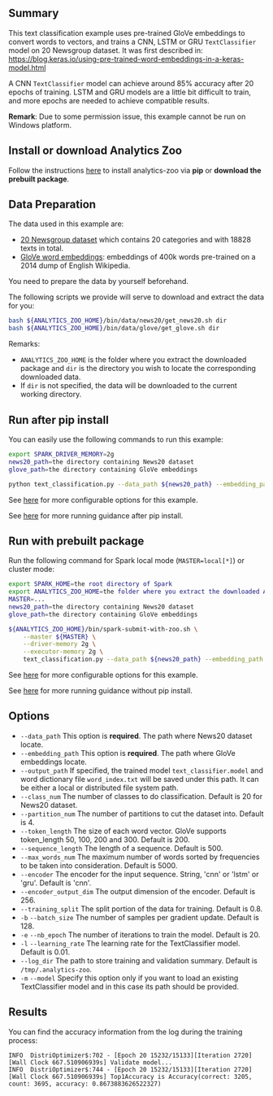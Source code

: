 ## Summary
This text classification example uses pre-trained GloVe embeddings to convert words to vectors,
and trains a CNN, LSTM or GRU `TextClassifier` model on 20 Newsgroup dataset.
It was first described in: https://blog.keras.io/using-pre-trained-word-embeddings-in-a-keras-model.html

A CNN `TextClassifier` model can achieve around 85% accuracy after 20 epochs of training.
LSTM and GRU models are a little bit difficult to train, and more epochs are needed to achieve compatible results.

__Remark__: Due to some permission issue, this example cannot be run on Windows platform.


## Install or download Analytics Zoo
Follow the instructions [here](https://analytics-zoo.github.io/master/#PythonUserGuide/install/) to install analytics-zoo via __pip__ or __download the prebuilt package__.


## Data Preparation
The data used in this example are:
- [20 Newsgroup dataset](http://qwone.com/~jason/20Newsgroups/20news-18828.tar.gz) which contains 20 categories and with 18828 texts in total.
- [GloVe word embeddings](http://nlp.stanford.edu/data/glove.6B.zip): embeddings of 400k words pre-trained on a 2014 dump of English Wikipedia.

You need to prepare the data by yourself beforehand.

The following scripts we provide will serve to download and extract the data for you:
```bash
bash ${ANALYTICS_ZOO_HOME}/bin/data/news20/get_news20.sh dir
bash ${ANALYTICS_ZOO_HOME}/bin/data/glove/get_glove.sh dir
```
Remarks:
- `ANALYTICS_ZOO_HOME` is the folder where you extract the downloaded package and `dir` is the directory you wish to locate the corresponding downloaded data.
- If `dir` is not specified, the data will be downloaded to the current working directory.


## Run after pip install
You can easily use the following commands to run this example:
```bash
export SPARK_DRIVER_MEMORY=2g
news20_path=the directory containing News20 dataset
glove_path=the directory containing GloVe embeddings

python text_classification.py --data_path ${news20_path} --embedding_path ${glove_path}
```
See [here](#options) for more configurable options for this example.

See [here](https://analytics-zoo.github.io/master/#PythonUserGuide/run/#run-after-pip-install) for more running guidance after pip install.


## Run with prebuilt package
Run the following command for Spark local mode (`MASTER=local[*]`) or cluster mode:

```bash
export SPARK_HOME=the root directory of Spark
export ANALYTICS_ZOO_HOME=the folder where you extract the downloaded Analytics Zoo zip package
MASTER=...
news20_path=the directory containing News20 dataset
glove_path=the directory containing GloVe embeddings

${ANALYTICS_ZOO_HOME}/bin/spark-submit-with-zoo.sh \
    --master ${MASTER} \
    --driver-memory 2g \
    --executor-memory 2g \
    text_classification.py --data_path ${news20_path} --embedding_path ${glove_path}
```
See [here](#options) for more configurable options for this example.

See [here](https://analytics-zoo.github.io/master/#PythonUserGuide/run/#run-without-pip-install) for more running guidance without pip install.


## Options
* `--data_path` This option is __required__. The path where News20 dataset locate.
* `--embedding_path` This option is __required__. The path where GloVe embeddings locate.
* `--output_path` If specified, the trained model `text_classifier.model` and word dictionary file `word_index.txt` will be saved under this path. It can be either a local or distributed file system path.
* `--class_num` The number of classes to do classification. Default is 20 for News20 dataset.
* `--partition_num` The number of partitions to cut the dataset into. Default is 4.
* `--token_length` The size of each word vector. GloVe supports token_length 50, 100, 200 and 300. Default is 200.
* `--sequence_length` The length of a sequence. Default is 500.
* `--max_words_num` The maximum number of words sorted by frequencies to be taken into consideration. Default is 5000.
* `--encoder` The encoder for the input sequence. String, 'cnn' or 'lstm' or 'gru'. Default is 'cnn'.
* `--encoder_output_dim` The output dimension of the encoder. Default is 256.
* `--training_split` The split portion of the data for training. Default is 0.8.
* `-b` `--batch_size` The number of samples per gradient update. Default is 128.
* `-e` `--nb_epoch` The number of iterations to train the model. Default is 20.
* `-l` `--learning_rate` The learning rate for the TextClassifier model. Default is 0.01.
* `--log_dir` The path to store training and validation summary. Default is `/tmp/.analytics-zoo`.
* `-m` `--model` Specify this option only if you want to load an existing TextClassifier model and in this case its path should be provided.


## Results
You can find the accuracy information from the log during the training process:
```
INFO  DistriOptimizer$:702 - [Epoch 20 15232/15133][Iteration 2720][Wall Clock 667.510906939s] Validate model...
INFO  DistriOptimizer$:744 - [Epoch 20 15232/15133][Iteration 2720][Wall Clock 667.510906939s] Top1Accuracy is Accuracy(correct: 3205, count: 3695, accuracy: 0.8673883626522327)
```
